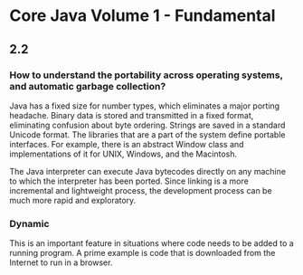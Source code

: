 # Core Java Volume 1 - Fundamental
## 2.2
### How to understand the portability across operating systems, and automatic garbage collection?
Java has a fixed size for number types, which eliminates a major porting headache. Binary data is stored and transmitted in a fixed format, eliminating confusion about byte
ordering. Strings are saved in a standard Unicode format. The libraries that are a part of the system define portable interfaces. For
example, there is an abstract Window class and implementations of it for
UNIX, Windows, and the Macintosh.

The Java interpreter can execute Java bytecodes directly on any machine to
which the interpreter has been ported. Since linking is a more incremental
and lightweight process, the development process can be much more rapid
and exploratory.

### Dynamic
This is an important feature in situations where code needs to be added to a
running program. A prime example is code that is downloaded from the Internet
to run in a browser.